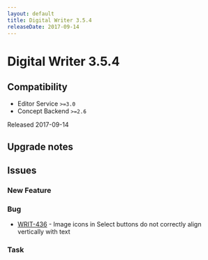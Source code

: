 ```yaml
---
layout: default
title: Digital Writer 3.5.4
releaseDate: 2017-09-14
---
```

<div class="jumbotron">
    <h1>Digital Writer 3.5.4</h1>    
    <h2>Compatibility</h2>
    <ul>
        <li>Editor Service <code>>=3.0</code></li>
        <li>Concept Backend <code>>=2.6</code></li>
    </ul>
</div>
<p>Released 2017-09-14</p>



## Upgrade notes  
           



## Issues  


### New Feature 



### Bug 
 
 * [WRIT-436](https://jira.infomaker.se/browse/WRIT-436) - Image icons in Select buttons do not correctly align vertically with text 


### Task 



